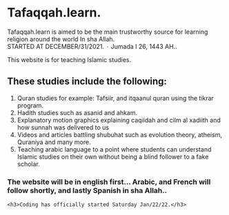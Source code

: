 # Tafaqqah.learn.
Tafaqqah.learn is aimed to be the main trustworthy source for learning religion around the world In sha Allah.  
STARTED AT DECEMBER/31/2021. ٠ Jumada I 26, 1443 AH..

This website is for teaching Islamic studies.</h1>
    <h2>These studies include the following:</h2>
    <ol>
        <li>Quran studies for example: Tafsiir, and itqaanul quran using the tikrar program.</li>
        <li>Hadith studies such as asanid and ahkam.</li>
        <li>Explanatory motion graphics explaining caqiidah and cilm al xadiith and how sunnah was delivered to us</li>
        <li>Videos and articles battling shubuhat such as evolution theory, atheism, Quraniya and many more.</li>
        <li>Teaching arabic language to a point where students can understand Islamic studies on their own without being a blind follower to a fake scholar.</li>
    </ol>
    <h3>The website will be in english first... Arabic, and French will follow shortly, and lastly Spanish in sha Allah..</h3>

    <h3>Coding has officially started Saturday Jan/22/22.</h3>
